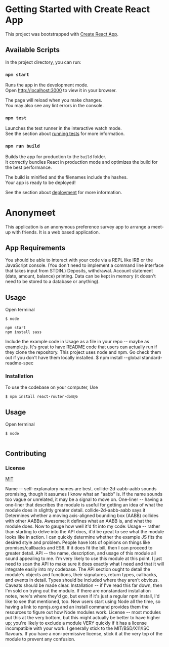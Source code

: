 # Getting Started with Create React App

This project was bootstrapped with [Create React App](https://github.com/facebook/create-react-app).

## Available Scripts

In the project directory, you can run:

### `npm start`

Runs the app in the development mode.\
Open [http://localhost:3000](http://localhost:3000) to view it in your browser.

The page will reload when you make changes.\
You may also see any lint errors in the console.

### `npm test`

Launches the test runner in the interactive watch mode.\
See the section about [running tests](https://facebook.github.io/create-react-app/docs/running-tests) for more information.

### `npm run build` 

Builds the app for production to the `build` folder.\
It correctly bundles React in production mode and optimizes the build for the best performance.

The build is minified and the filenames include the hashes.\
Your app is ready to be deployed!

See the section about [deployment](https://facebook.github.io/create-react-app/docs/deployment) for more information.
# Anonymeet

This application is an anonymous preference survey app to arrange a meet-up with friends.  It is a web based application.

## App Requirements
You should be able to interact with your code via a REPL like IRB or the JavaScript console. (You don't need to
implement a command line interface that takes input from STDIN.)
Deposits, withdrawal.
Account statement (date, amount, balance) printing.
Data can be kept in memory (it doesn't need to be stored to a database or anything).

## Usage
Open terminal
```
$ node

npm start
npm install sass

```
Include the example code in Usage as a file in your repo -- maybe as example.js. It's great to have README code that users can actually run if they clone the repository.
This project uses node and npm. Go check them out if you don't have them locally installed.
$ npm install --global standard-readme-spec


### Installation
To use the codebase on your computer, Use
```bash
$ npm install react-router-dom@6

```


## Usage
Open terminal
```
$ node


```



## Contributing

### License
[MIT](https://choosealicense.com/licenses/mit/)


Name -- self-explanatory names are best. collide-2d-aabb-aabb sounds promising, though it assumes I know what an "aabb" is. If the name sounds too vague or unrelated, it may be a signal to move on.
One-liner -- having a one-liner that describes the module is useful for getting an idea of what the module does in slightly greater detail. collide-2d-aabb-aabb says it
Determines whether a moving axis-aligned bounding box (AABB) collides with other AABBs.
Awesome: it defines what an AABB is, and what the module does. Now to gauge how well it'd fit into my code:
Usage -- rather than starting to delve into the API docs, it'd be great to see what the module looks like in action. I can quickly determine whether the example JS fits the desired style and problem. People have lots of opinions on things like promises/callbacks and ES6. If it does fit the bill, then I can proceed to greater detail.
API -- the name, description, and usage of this module all sound appealing to me. I'm very likely to use this module at this point. I just need to scan the API to make sure it does exactly what I need and that it will integrate easily into my codebase. The API section ought to detail the module's objects and functions, their signatures, return types, callbacks, and events in detail. Types should be included where they aren't obvious. Caveats should be made clear.
Installation -- if I've read this far down, then I'm sold on trying out the module. If there are nonstandard installation notes, here's where they'd go, but even if it's just a regular npm install, I'd like to see that mentioned, too. New users start using Node all the time, so having a link to npmjs.org and an install command provides them the resources to figure out how Node modules work.
License -- most modules put this at the very bottom, but this might actually be better to have higher up; you're likely to exclude a module VERY quickly if it has a license incompatible with your work. I generally stick to the MIT/BSD/X11/ISC flavours. If you have a non-permissive license, stick it at the very top of the module to prevent any confusion.
